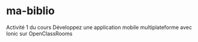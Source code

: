 # ma-biblio
Activité 1 du cours Développez une application mobile multiplateforme avec Ionic sur OpenClassRooms
